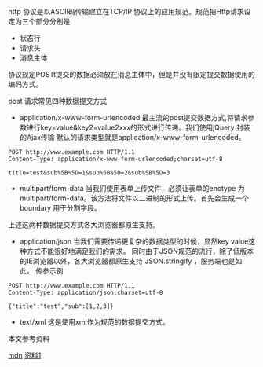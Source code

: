 http 协议是以ASCII码传输建立在TCP/IP 协议上的应用规范。规范把Http请求设定为三个部分分别是

* 状态行
* 请求头
* 消息主体

协议规定POSTt提交的数据必须放在消息主体中，但是并没有限定提交数据使用的编码方式。

post 请求常见四种数据提交方式

* application/x-www-form-urlencoded 最主流的post提交数据方式,将请求参数进行key=value&key2=value2xxx的形式进行传递。我们使用jQuery 封装的Ajax传输 默认的请求类型就是application/x-www-form-urlencoded。

```
POST http://www.example.com HTTP/1.1
Content-Type: application/x-www-form-urlencoded;charset=utf-8

title=test&sub%5B%5D=1&sub%5B%5D=2&sub%5B%5D=3

```
* multipart/form-data 当我们使用表单上传文件，必须让表单的enctype 为multipart/form-data。该方法将文件以二进制的形式上传。首先会生成一个 boundary 用于分割字段。


上述这两种数据提交方式各大浏览器都原生支持。

* application/json  当我们需要传递更复杂的数据类型的时候，显然key value这种方式不能很好地满足我们的需求。 同时由于JSON规范的流行，除了低版本的IE浏览器以外，各大浏览器都原生支持 JSON.stringify ，服务端也是如此。
传参示例
```
POST http://www.example.com HTTP/1.1 
Content-Type: application/json;charset=utf-8

{"title":"test","sub":[1,2,3]}

```

* text/xml
这是使用xml作为规范的数据提交方式。

本文参考资料


[mdn](https://developer.mozilla.org/zh-CN/docs/Web/HTTP/Access_control_CORS)
[资料1](https://imququ.com/post/four-ways-to-post-data-in-http.html)
